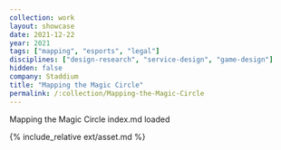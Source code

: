 ```yaml
---
collection: work
layout: showcase
date: 2021-12-22
year: 2021
tags: ["mapping", "esports", "legal"]
disciplines: ["design-research", "service-design", "game-design"]
hidden: false
company: Staddium
title: "Mapping the Magic Circle"
permalink: /:collection/Mapping-the-Magic-Circle
---
```


Mapping the Magic Circle index.md loaded

{% include_relative ext/asset.md %}